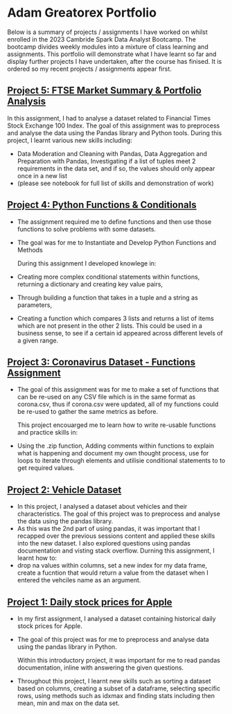 # Adam Greatorex Portfolio

Below is a summary of projects / assignments I have worked on whilst enrolled in the 2023 Cambride Spark Data Analyst Bootcamp. The bootcamp divides weekly modules into a mixture of class learning and assignments. This portfolio will demonstrate what I have learnt so far and display further projects I have undertaken, after the course has finised.  It is ordered so my recent projects / assignments appear first.

## [Project 5: FTSE Market Summary & Portfolio Analysis]()
In this assignment, I had to analyse a dataset related to Financial Times Stock Exchange 100 Index. The goal of this assignment was to preprocess and analyse the data using the Pandas library and Python tools.
During this project, I learnt various new skills including:
- Data Moderation and Cleaning with Pandas, Data Aggregation and Preparation with Pandas, Investigating if a list of tuples meet 2 requirements in the data set, and if so, the values should only appear once in a new list
- (please see notebook for full list of skills and demonstration of work)

## [Project 4: Python Functions & Conditionals](https://github.com/adamgreatorex01/portfolio/blob/main/functions%20and%20conditionals%20assignment.ipynb)
- The assignment required me to define functions and then use those functions to solve problems with some datasets.
- The goal was for me to Instantiate and Develop Python Functions and Methods

  During this assignment I developed knowlege in:
- Creating more complex conditional statements within functions, returning a dictionary and creating key value pairs, 
- Through building a function that takes in a tuple and a string as parameters, 
- Creating a function which compares 3 lists and returns a list of items which are not present in the other 2 lists. This could be used in a business sense, to see if a certain id appeared across different levels of a given range.

## [Project 3: Coronavirus Dataset - Functions Assignment](https://github.com/adamgreatorex01/portfolio/blob/main/functions%20coronavirus%20data%20set.ipynb)
- The goal of this assignment was for me to make a set of functions that can be re-used on any CSV file which is in the same format as corona.csv, thus if corona.csv were updated, all of my functions could be re-used to gather the same metrics as before. 
 
  This project encouarged me to learn how to write re-usable functions and practice skills in:
- Using the .zip function, Adding comments within functions to explain what is happening and document my own thought process, use for loops to iterate through elements and utilisie conditional statements to to get required values.

## [Project 2: Vehicle Dataset](https://github.com/adamgreatorex01/portfolio/blob/main/Vehicle%20Dataset.ipynb) 
- In this project, I analysed a dataset about vehicles and their characteristics. The goal of this project was to preprocess and analyse the data using the pandas library. 
- As this was the 2nd part of using pandas, it was important that I recapped over the previous sessions content and applied these skills into the new dataset. I also explored questions using pandas documentation and visting stack overflow.
 Durning this assignment, I learnt how to:
- drop na values within columns, set a new index for my data frame, create a fucntion that would return a value from the dataset when I entered the vehciles name as an argument.

## [Project 1: Daily stock prices for Apple](https://github.com/adamgreatorex01/portfolio/blob/main/stock%20analysis.ipynb)
- In my first assignment, I analysed a dataset containing historical daily stock prices for Apple.
- The goal of this project was for me to preprocess and analyse data using the pandas library in Python. 

  Within this introductory project, it was important for me to read pandas documentation, inline with answering the given questions. 
- Throughout this project, I learnt new skills such as sorting a dataset based on columns, creating a subset of a dataframe, selecting specific rows, using methods such as idxmax and finding stats including then mean, min and max on the data set. 


